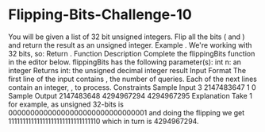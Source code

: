# Flipping-Bits-Challenge-10
You will be given a list of 32 bit unsigned integers. Flip all the bits ( and ) and return the result as an unsigned integer.  Example  . We're working with 32 bits, so:    Return .  Function Description  Complete the flippingBits function in the editor below.  flippingBits has the following parameter(s):  int n: an integer Returns  int: the unsigned decimal integer result Input Format  The first line of the input contains , the number of queries. Each of the next  lines contain an integer, , to process.  Constraints    Sample Input  3  2147483647  1  0 Sample Output  2147483648  4294967294  4294967295 Explanation  Take 1 for example, as unsigned 32-bits is 00000000000000000000000000000001 and doing the flipping we get 11111111111111111111111111111110 which in turn is 4294967294.
